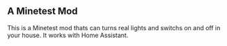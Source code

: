 ## A Minetest Mod

This is a Minetest mod thats can turns real lights and switchs on and off in your house. It works with Home Assistant.

